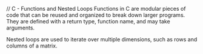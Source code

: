 // C - Functions and Nested Loops
Functions in C are modular pieces of code that can be reused and organized to break down larger programs. They are defined with a return type, function name, and may take arguments.

Nested loops are used to iterate over multiple dimensions, such as rows and columns of a matrix.
